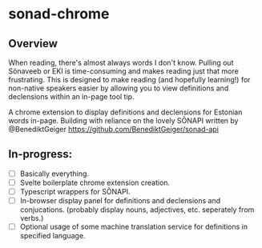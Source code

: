 # sonad-chrome

## Overview

When reading, there's almost always words I don't know. Pulling out Sõnaveeb or EKI is time-consuming and makes reading just that more frustrating. This is designed to make reading (and hopefully learning!) for non-native speakers easier by allowing you to view definitions and declensions within an in-page tool tip.

A chrome extension to display definitions and declensions for Estonian words in-page. Building with reliance on the lovely SÕNAPI written by @BenediktGeiger https://github.com/BenediktGeiger/sonad-api


## In-progress:
- [ ] Basically everything.
- [ ] Svelte boilerplate chrome extension creation.
- [ ] Typescript wrappers for SÕNAPI.
- [ ] In-browser display panel for definitions and declensions and conjucations. (probably display nouns, adjectives, etc. seperately from verbs.)
- [ ] Optional usage of some machine translation service for definitions in specified language.
